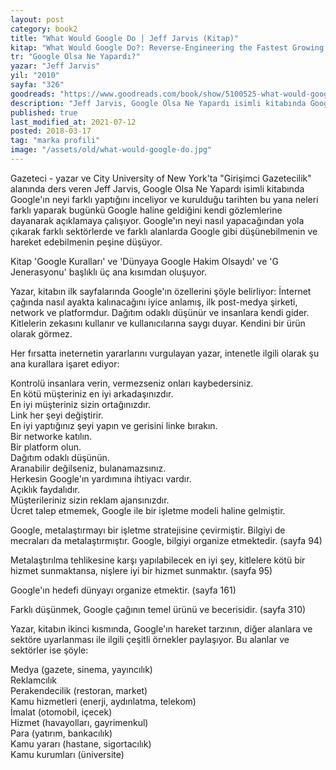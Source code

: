```yaml
---
layout: post  
category: book2  
title: "What Would Google Do | Jeff Jarvis (Kitap)"  
kitap: "What Would Google Do?: Reverse-Engineering the Fastest Growing Company in the History of the World"  
tr: "Google Olsa Ne Yapardı?"  
yazar: "Jeff Jarvis"  
yil: "2010"  
sayfa: "326"  
goodreads: "https://www.goodreads.com/book/show/5100525-what-would-google-do"
description: "Jeff Jarvis, Google Olsa Ne Yapardı isimli kitabında Google'ın neyi farklı yaptığını kendi gözlemlerine dayanarak açıklıyor."
published: true
last_modified_at: 2021-07-12
posted: 2018-03-17
tag: "marka profili"
image: "/assets/old/what-would-google-do.jpg"
---
```


Gazeteci - yazar ve City University of New York'ta "Girişimci Gazetecilik" alanında ders veren Jeff Jarvis, Google Olsa Ne Yapardı isimli kitabında Google'ın neyi farklı yaptığını inceliyor ve kurulduğu tarihten bu yana neleri farklı yaparak bugünkü Google haline geldiğini kendi gözlemlerine dayanarak açıklamaya çalışıyor. Google'ın neyi nasıl yapacağından yola çıkarak farklı sektörlerde ve farklı alanlarda Google gibi düşünebilmenin ve hareket edebilmenin peşine düşüyor.  
  
Kitap 'Google Kuralları' ve 'Dünyaya Google Hakim Olsaydı' ve 'G Jenerasyonu' başlıklı üç ana kısımdan oluşuyor.  
  
Yazar, kitabın ilk sayfalarında Google'ın özellerini şöyle belirliyor: İnternet çağında nasıl ayakta kalınacağını iyice anlamış, ilk post-medya şirketi, network ve platformdur. Dağıtım odaklı düşünür ve insanlara kendi gider. Kitlelerin zekasını kullanır ve kullanıcılarına saygı duyar. Kendini bir ürün olarak görmez.  
  
Her fırsatta ineternetin yararlarını vurgulayan yazar, intenetle ilgili olarak şu ana kurallara işaret ediyor:  
  
Kontrolü insanlara verin, vermezseniz onları kaybedersiniz.  
En kötü müşteriniz en iyi arkadaşınızdır.  
En iyi müşteriniz sizin ortağınızdır.  
Link her şeyi değiştirir.  
En iyi yaptığınız şeyi yapın ve gerisini linke bırakın.  
Bir networke katılın.  
Bir platform olun.  
Dağıtım odaklı düşünün.  
Aranabilir değilseniz, bulanamazsınız.  
Herkesin Google'ın yardımına ihtiyacı vardır.  
Açıklık faydalıdır.  
Müşterileriniz sizin reklam ajansınızdır.  
Ücret talep etmemek, Google ile bir işletme modeli haline gelmiştir.  
  
Google, metalaştırmayı bir işletme stratejisine çevirmiştir. Bilgiyi de mecraları da metalaştırmıştır. Google, bilgiyi organize etmektedir. (sayfa 94)  
  
Metalaştırılma tehlikesine karşı yapılabilecek en iyi şey, kitlelere kötü bir hizmet sunmaktansa, nişlere iyi bir hizmet sunmaktır. (sayfa 95)
  
Google'ın hedefi dünyayı organize etmektir. (sayfa 161)  
  
Farklı düşünmek, Google çağının temel ürünü ve becerisidir. (sayfa 310)  
  
Yazar, kitabın ikinci kısmında, Google'ın hareket tarzının, diğer alanlara ve sektöre uyarlanması ile ilgili çeşitli örnekler paylaşıyor. Bu alanlar ve sektörler ise şöyle:  
  
Medya (gazete, sinema, yayıncılık)  
Reklamcılık  
Perakendecilik (restoran, market)  
Kamu hizmetleri (enerji, aydınlatma, telekom)  
İmalat (otomobil, içecek)  
Hizmet (havayolları, gayrimenkul)  
Para (yatırım, bankacılık)  
Kamu yararı (hastane, sigortacılık)  
Kamu kurumları (üniversite)  
  
